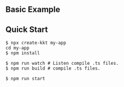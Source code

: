 Basic Example
---

## Quick Start

```shell
$ npx create-kkt my-app 
cd my-app
$ npm install

$ npm run watch # Listen compile .ts files.
$ npm run build # compile .ts files.

$ npm run start
```
